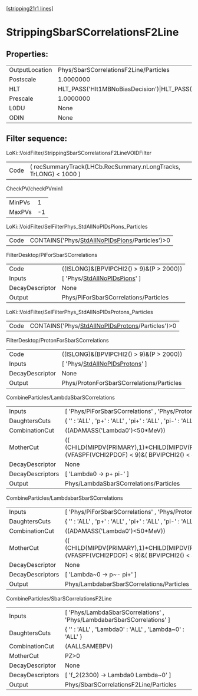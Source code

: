 [[stripping21r1 lines]](./stripping21r1-index)

# StrippingSbarSCorrelationsF2Line

## Properties:

|                |                                                                                                                                                                                                                                    |
|----------------|------------------------------------------------------------------------------------------------------------------------------------------------------------------------------------------------------------------------------------|
| OutputLocation | Phys/SbarSCorrelationsF2Line/Particles                                                                                                                                                                                             |
| Postscale      | 1.0000000                                                                                                                                                                                                                          |
| HLT            | HLT_PASS('Hlt1MBNoBiasDecision')\|HLT_PASS('Hlt1MBMicroBiasTStationDecision')\|HLT_PASS('Hlt1MBMicroBiasVeloDecision')\|HLT_PASS('Hlt1MBMicroBiasTStationRateLimitedDecision')\|HLT_PASS('Hlt1MBMicroBiasVeloRateLimitedDecision') |
| Prescale       | 1.0000000                                                                                                                                                                                                                          |
| L0DU           | None                                                                                                                                                                                                                               |
| ODIN           | None                                                                                                                                                                                                                               |

## Filter sequence:

LoKi::VoidFilter/StrippingSbarSCorrelationsF2LineVOIDFilter

|      |                                                                  |
|------|------------------------------------------------------------------|
| Code | ( recSummaryTrack(LHCb.RecSummary.nLongTracks, TrLONG) \< 1000 ) |

CheckPV/checkPVmin1

|        |     |
|--------|-----|
| MinPVs | 1   |
| MaxPVs | -1  |

LoKi::VoidFilter/SelFilterPhys_StdAllNoPIDsPions_Particles

|      |                                                                                                      |
|------|------------------------------------------------------------------------------------------------------|
| Code | CONTAINS('Phys/[StdAllNoPIDsPions](./stripping21r1-commonparticles-stdallnopidspions)/Particles')\>0 |

FilterDesktop/PiForSbarSCorrelations

|                 |                                                                                     |
|-----------------|-------------------------------------------------------------------------------------|
| Code            | ((ISLONG)&(BPVIPCHI2() \> 9)&(P \> 2000))                                           |
| Inputs          | [ 'Phys/[StdAllNoPIDsPions](./stripping21r1-commonparticles-stdallnopidspions)' ] |
| DecayDescriptor | None                                                                                |
| Output          | Phys/PiForSbarSCorrelations/Particles                                               |

LoKi::VoidFilter/SelFilterPhys_StdAllNoPIDsProtons_Particles

|      |                                                                                                          |
|------|----------------------------------------------------------------------------------------------------------|
| Code | CONTAINS('Phys/[StdAllNoPIDsProtons](./stripping21r1-commonparticles-stdallnopidsprotons)/Particles')\>0 |

FilterDesktop/ProtonForSbarSCorrelations

|                 |                                                                                         |
|-----------------|-----------------------------------------------------------------------------------------|
| Code            | ((ISLONG)&(BPVIPCHI2() \> 9)&(P \> 2000))                                               |
| Inputs          | [ 'Phys/[StdAllNoPIDsProtons](./stripping21r1-commonparticles-stdallnopidsprotons)' ] |
| DecayDescriptor | None                                                                                    |
| Output          | Phys/ProtonForSbarSCorrelations/Particles                                               |

CombineParticles/LambdaSbarSCorrelations

|                  |                                                                                                                          |
|------------------|--------------------------------------------------------------------------------------------------------------------------|
| Inputs           | [ 'Phys/PiForSbarSCorrelations' , 'Phys/ProtonForSbarSCorrelations' ]                                                  |
| DaughtersCuts    | { '' : 'ALL' , 'p+' : 'ALL' , 'pi+' : 'ALL' , 'pi-' : 'ALL' , 'p~-' : 'ALL' }                                            |
| CombinationCut   | ((ADAMASS('Lambda0')\<50\*MeV))                                                                                          |
| MotherCut        | (( (CHILD(MIPDV(PRIMARY),1)\*CHILD(MIPDV(PRIMARY),2)/MIPDV(PRIMARY))\>10)&(VFASPF(VCHI2PDOF) \< 9)&( BPVIPCHI2() \< 49)) |
| DecayDescriptor  | None                                                                                                                     |
| DecayDescriptors | [ 'Lambda0 -\> p+ pi-' ]                                                                                               |
| Output           | Phys/LambdaSbarSCorrelations/Particles                                                                                   |

CombineParticles/LambdabarSbarSCorrelations

|                  |                                                                                                                          |
|------------------|--------------------------------------------------------------------------------------------------------------------------|
| Inputs           | [ 'Phys/PiForSbarSCorrelations' , 'Phys/ProtonForSbarSCorrelations' ]                                                  |
| DaughtersCuts    | { '' : 'ALL' , 'p+' : 'ALL' , 'pi+' : 'ALL' , 'pi-' : 'ALL' , 'p~-' : 'ALL' }                                            |
| CombinationCut   | ((ADAMASS('Lambda0')\<50\*MeV))                                                                                          |
| MotherCut        | (( (CHILD(MIPDV(PRIMARY),1)\*CHILD(MIPDV(PRIMARY),2)/MIPDV(PRIMARY))\>10)&(VFASPF(VCHI2PDOF) \< 9)&( BPVIPCHI2() \< 49)) |
| DecayDescriptor  | None                                                                                                                     |
| DecayDescriptors | [ 'Lambda~0 -\> p~- pi+' ]                                                                                             |
| Output           | Phys/LambdabarSbarSCorrelations/Particles                                                                                |

CombineParticles/SbarSCorrelationsF2Line

|                  |                                                                          |
|------------------|--------------------------------------------------------------------------|
| Inputs           | [ 'Phys/LambdaSbarSCorrelations' , 'Phys/LambdabarSbarSCorrelations' ] |
| DaughtersCuts    | { '' : 'ALL' , 'Lambda0' : 'ALL' , 'Lambda~0' : 'ALL' }                  |
| CombinationCut   | (AALLSAMEBPV)                                                            |
| MotherCut        | PZ\>0                                                                    |
| DecayDescriptor  | None                                                                     |
| DecayDescriptors | [ 'f_2(2300) -\> Lambda0 Lambda~0' ]                                   |
| Output           | Phys/SbarSCorrelationsF2Line/Particles                                   |
